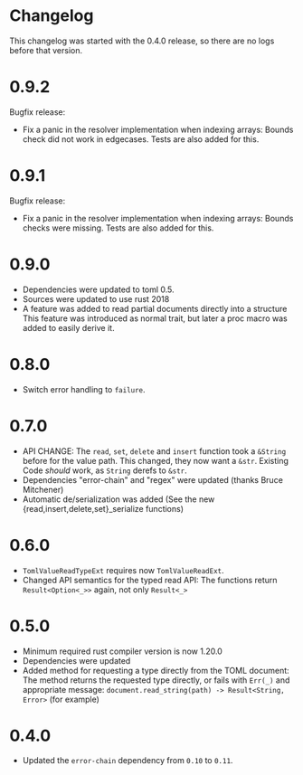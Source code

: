 # Changelog

This changelog was started with the 0.4.0 release, so there are no logs before
that version.

# 0.9.2

Bugfix release:

* Fix a panic in the resolver implementation when indexing arrays: Bounds check
  did not work in edgecases.
  Tests are also added for this.


# 0.9.1

Bugfix release:

* Fix a panic in the resolver implementation when indexing arrays: Bounds checks
  were missing.
  Tests are also added for this.


# 0.9.0

* Dependencies were updated to toml 0.5.
* Sources were updated to use rust 2018
* A feature was added to read partial documents directly into a structure
  This feature was introduced as normal trait, but later a proc macro was added
  to easily derive it.


# 0.8.0

* Switch error handling to `failure`.

# 0.7.0

* API CHANGE: The `read`, `set`, `delete` and `insert` function took a
  `&String` before for the value path. This changed, they now want a `&str`.
  Existing Code _should_ work, as `String` derefs to `&str`.
* Dependencies "error-chain" and "regex" were updated (thanks Bruce Mitchener)
* Automatic de/serialization was added (See the new
  {read,insert,delete,set}_serialize functions)

# 0.6.0

* `TomlValueReadTypeExt` requires now `TomlValueReadExt`.
* Changed API semantics for the typed read API: The functions return
  `Result<Option<_>>` again, not only `Result<_>`

# 0.5.0

* Minimum required rust compiler version is now 1.20.0
* Dependencies were updated
* Added method for requesting a type directly from the TOML document:
  The method returns the requested type directly, or fails with
  `Err(_)` and appropriate message:
  `document.read_string(path) -> Result<String, Error>` (for example)

# 0.4.0

* Updated the `error-chain` dependency from `0.10` to `0.11`.

